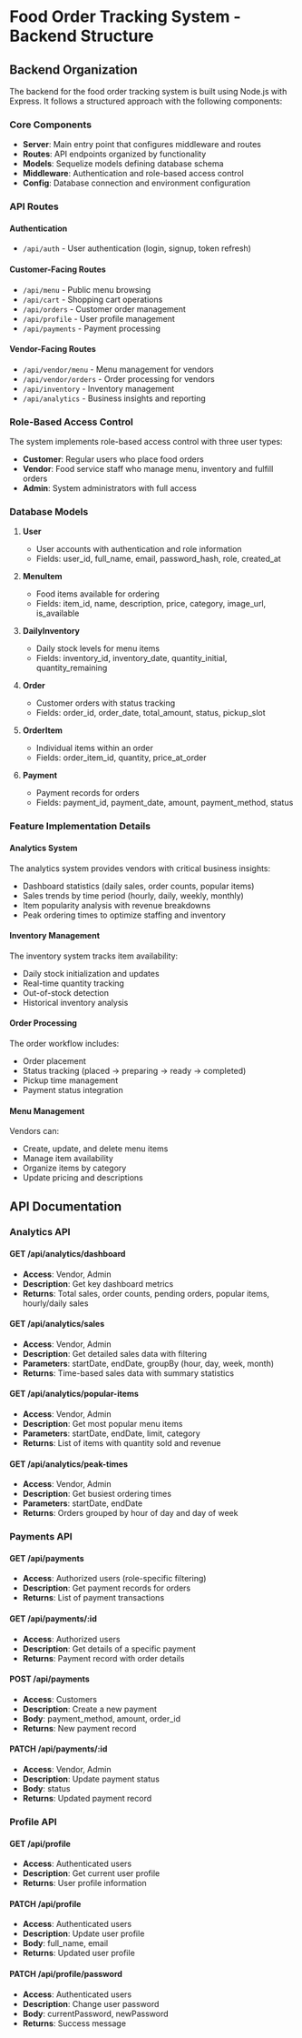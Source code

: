 # Food Order Tracking System - Backend Structure

## Backend Organization

The backend for the food order tracking system is built using Node.js with Express. It follows a structured approach with the following components:

### Core Components
- **Server**: Main entry point that configures middleware and routes
- **Routes**: API endpoints organized by functionality 
- **Models**: Sequelize models defining database schema
- **Middleware**: Authentication and role-based access control
- **Config**: Database connection and environment configuration

### API Routes

#### Authentication
- `/api/auth` - User authentication (login, signup, token refresh)

#### Customer-Facing Routes
- `/api/menu` - Public menu browsing
- `/api/cart` - Shopping cart operations
- `/api/orders` - Customer order management
- `/api/profile` - User profile management
- `/api/payments` - Payment processing

#### Vendor-Facing Routes
- `/api/vendor/menu` - Menu management for vendors
- `/api/vendor/orders` - Order processing for vendors
- `/api/inventory` - Inventory management
- `/api/analytics` - Business insights and reporting

### Role-Based Access Control

The system implements role-based access control with three user types:
- **Customer**: Regular users who place food orders
- **Vendor**: Food service staff who manage menu, inventory and fulfill orders
- **Admin**: System administrators with full access

### Database Models

1. **User**
   - User accounts with authentication and role information
   - Fields: user_id, full_name, email, password_hash, role, created_at

2. **MenuItem**
   - Food items available for ordering
   - Fields: item_id, name, description, price, category, image_url, is_available

3. **DailyInventory**
   - Daily stock levels for menu items
   - Fields: inventory_id, inventory_date, quantity_initial, quantity_remaining

4. **Order**
   - Customer orders with status tracking
   - Fields: order_id, order_date, total_amount, status, pickup_slot

5. **OrderItem**
   - Individual items within an order
   - Fields: order_item_id, quantity, price_at_order

6. **Payment**
   - Payment records for orders
   - Fields: payment_id, payment_date, amount, payment_method, status

### Feature Implementation Details

#### Analytics System
The analytics system provides vendors with critical business insights:
- Dashboard statistics (daily sales, order counts, popular items)
- Sales trends by time period (hourly, daily, weekly, monthly)
- Item popularity analysis with revenue breakdowns
- Peak ordering times to optimize staffing and inventory

#### Inventory Management
The inventory system tracks item availability:
- Daily stock initialization and updates
- Real-time quantity tracking
- Out-of-stock detection
- Historical inventory analysis

#### Order Processing
The order workflow includes:
- Order placement
- Status tracking (placed → preparing → ready → completed)
- Pickup time management
- Payment status integration

#### Menu Management
Vendors can:
- Create, update, and delete menu items
- Manage item availability
- Organize items by category
- Update pricing and descriptions

## API Documentation

### Analytics API

#### GET /api/analytics/dashboard
- **Access**: Vendor, Admin
- **Description**: Get key dashboard metrics
- **Returns**: Total sales, order counts, pending orders, popular items, hourly/daily sales

#### GET /api/analytics/sales
- **Access**: Vendor, Admin
- **Description**: Get detailed sales data with filtering
- **Parameters**: startDate, endDate, groupBy (hour, day, week, month)
- **Returns**: Time-based sales data with summary statistics

#### GET /api/analytics/popular-items
- **Access**: Vendor, Admin
- **Description**: Get most popular menu items
- **Parameters**: startDate, endDate, limit, category
- **Returns**: List of items with quantity sold and revenue

#### GET /api/analytics/peak-times
- **Access**: Vendor, Admin
- **Description**: Get busiest ordering times
- **Parameters**: startDate, endDate
- **Returns**: Orders grouped by hour of day and day of week

### Payments API

#### GET /api/payments
- **Access**: Authorized users (role-specific filtering)
- **Description**: Get payment records for orders
- **Returns**: List of payment transactions

#### GET /api/payments/:id
- **Access**: Authorized users
- **Description**: Get details of a specific payment
- **Returns**: Payment record with order details

#### POST /api/payments
- **Access**: Customers
- **Description**: Create a new payment
- **Body**: payment_method, amount, order_id
- **Returns**: New payment record

#### PATCH /api/payments/:id
- **Access**: Vendor, Admin
- **Description**: Update payment status
- **Body**: status
- **Returns**: Updated payment record

### Profile API

#### GET /api/profile
- **Access**: Authenticated users
- **Description**: Get current user profile
- **Returns**: User profile information

#### PATCH /api/profile
- **Access**: Authenticated users
- **Description**: Update user profile
- **Body**: full_name, email
- **Returns**: Updated user profile

#### PATCH /api/profile/password
- **Access**: Authenticated users
- **Description**: Change user password
- **Body**: currentPassword, newPassword
- **Returns**: Success message
